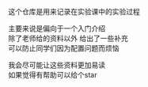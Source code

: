 这个仓库是用来记录在实验课中的实验过程  

主要来说是偏向于一个入门介绍  
除了老师给的资料以外 给出了一些补充  
可以防止同学们因为配置问题而烦恼  

我会尽可能让这些资料更加易读  
如果觉得有帮助可以给个star  
